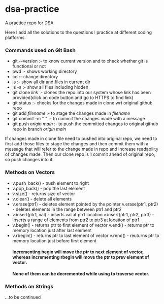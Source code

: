# dsa-practice
A practice repo for DSA

Here I add all the solutions to the questions I practice at different coding platforms.

### Commands used on Git Bash

- git --version :- to know current version and to check whether git is functional or not
- pwd :- shows working directory
- cd :- change directory
- ls :- show all dir and files in current dir
- ls -a :- show all files including hidden
- git clone _link_ :- clones the repo into our system whose link has been provided(click on code button and go to HTTPS to find link)
- git status :- checks for the changes made in clone wrt original github repo
- git add _filename_ :- to stage the changes made in _filename_ 
- git commit -m " " :- to commit the changes made with a message
- git push _origin main_ :- to push the committed changes to original github repo in branch _origin main_

If changes made in clone file need to pushed into original repo, we need to first add those files to stage the changes and then commit them with a message that will refer to the change made in repo and increase readability of changes made.
Then our clone repo is 1 commit ahead of original repo, so push changes into it.

### Methods on Vectors

- v.push_back() - push element to right
- v.pop_back() - pop the last element
- v.size() - returns size of vector 
- v.clear() - delete all elements
- v.erase(ptr1) - deletes element pointed by the pointer
  v.erase(ptr1, ptr2) - deletes elements in the range between ptr1 and ptr2
- v.insert(ptr1, val) - inserts val at ptr1 location
  v.insert(ptr1, ptr2, ptr3) - inserts a range of elements from ptr2 to ptr3 at location of ptr1
- v.begin() - returns ptr to first element of vector
  v.end() - returns ptr to memory location just after last element
- v.rbegin() - returns ptr to last element of vector
  v.rend() - reuturns ptr to memory location just before first element  
  #### Incrementing begin will move the ptr to next element of vector, whereas incrementing rbegin will move the ptr to prev element of vector. 
  #### None of them can be decremented while using to traverse vector.  

### Methods on Strings
...to be continued